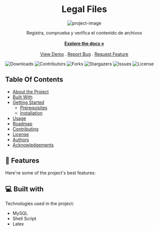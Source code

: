 <h1 align="center" id="title">Legal Files</h1>

<p align="center"><img src="https://socialify.git.ci/nuoframework/legalfiles/image?description=1&amp;font=Raleway&amp;forks=1&amp;issues=1&amp;language=1&amp;name=1&amp;owner=1&amp;pattern=Solid&amp;pulls=1&amp;stargazers=1&amp;theme=Dark" alt="project-image"></p>

<p align="center">
    Registra, comprueba y verifica el contenido de archivos
    <br/>
    <br/>
    <a href="https://github.com/nuoframework/legalfiles"><strong>Explore the docs »</strong></a>
    <br/>
    <br/>
    <a href="https://github.com/nuoframework/legalfiles">View Demo</a>
    .
    <a href="https://github.com/nuoframework/legalfiles/issues">Report Bug</a>
    .
    <a href="https://github.com/nuoframework/legalfiles/issues">Request Feature</a>
  </p>
</p>

![Downloads](https://img.shields.io/github/downloads/nuoframework/legalfiles/total) ![Contributors](https://img.shields.io/github/contributors/nuoframework/legalfiles?color=dark-green) ![Forks](https://img.shields.io/github/forks/nuoframework/legalfiles?style=social) ![Stargazers](https://img.shields.io/github/stars/nuoframework/legalfiles?style=social) ![Issues](https://img.shields.io/github/issues/nuoframework/legalfiles) ![License](https://img.shields.io/github/license/nuoframework/legalfiles) 

## Table Of Contents

* [About the Project](#about-the-project)
* [Built With](#built-with)
* [Getting Started](#getting-started)
  * [Prerequisites](#prerequisites)
  * [Installation](#installation)
* [Usage](#usage)
* [Roadmap](#roadmap)
* [Contributing](#contributing)
* [License](#license)
* [Authors](#authors)
* [Acknowledgements](#acknowledgements)
  
<h2>🧐 Features</h2>

Here're some of the project's best features:

  
  
<h2>💻 Built with</h2>

Technologies used in the project:

*   MySQL
*   Shell Script
*   Latex

